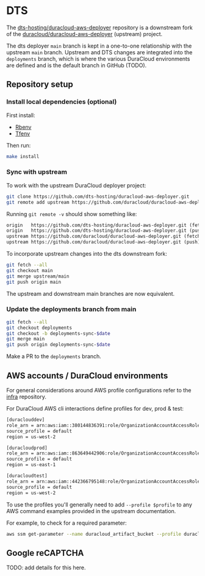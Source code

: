 # DTS

The [dts-hosting/duracloud-aws-deployer](https://github.com/dts-hosting/duracloud-aws-deployer)
repository is a downstream fork of the [duracloud/duracloud-aws-deployer](https://github.com/duracloud/duracloud-aws-deployer)
(upstream) project.

The dts deployer `main` branch is kept in a one-to-one relationship with the upstream
`main` branch. Upstream and DTS changes are integrated into the `deployments` branch,
which is where the various DuraCloud environments are defined and is the default branch
in GitHub (TODO).

## Repository setup

### Install local dependencies (optional)

First install:

- [Rbenv](https://github.com/rbenv/rbenv)
- [Tfenv](https://github.com/tfutils/tfenv)

Then run:

```bash
make install
```

### Sync with upstream

To work with the upstream DuraCloud deployer project:

```bash
git clone https://github.com/dts-hosting/duracloud-aws-deployer.git
git remote add upstream https://github.com/duracloud/duracloud-aws-deployer.git
```

Running `git remote -v` should show something like:

```txt
origin   https://github.com/dts-hosting/duracloud-aws-deployer.git (fetch)
origin   https://github.com/dts-hosting/duracloud-aws-deployer.git (push)
upstream https://github.com/duracloud/duracloud-aws-deployer.git (fetch)
upstream https://github.com/duracloud/duracloud-aws-deployer.git (push)
```

To incorporate upstream changes into the dts downstream fork:

```bash
git fetch --all
git checkout main
git merge upstream/main
git push origin main
```

The upstream and downstream main branches are now equivalent.

### Update the deployments branch from main

```bash
git fetch --all
git checkout deployments
git checkout -b deployments-sync-$date
git merge main
git push origin deployments-sync-$date
```

Make a PR to the `deployments` branch.

## AWS accounts / DuraCloud environments

For general considerations around AWS profile configurations refer to the
[infra](https://github.com/dts-hosting/infra/blob/main/docs/AWS.md) repository.

For DuraCloud AWS cli interactions define profiles for dev, prod & test:

```txt
[duraclouddev]
role_arn = arn:aws:iam::380144836391:role/OrganizationAccountAccessRole
source_profile = default
region = us-west-2

[duracloudprod]
role_arn = arn:aws:iam::863649442906:role/OrganizationAccountAccessRole
source_profile = default
region = us-east-1

[duracloudtest]
role_arn = arn:aws:iam::442366795148:role/OrganizationAccountAccessRole
source_profile = default
region = us-west-2
```

To use the profiles you'll generally need to add `--profile $profile` to
any AWS command examples provided in the upstream documentation.

For example, to check for a required parameter:

```bash
aws ssm get-parameter --name duracloud_artifact_bucket --profile duraclouddev
```

## Google reCAPTCHA

TODO: add details for this here.
